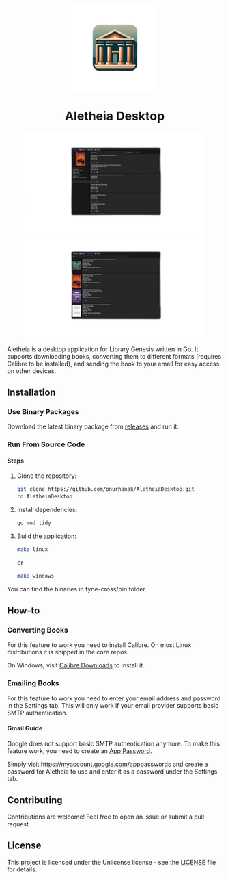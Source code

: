 

<sub>
<p align='center'><img  src="Icon.png" height="200" width="auto"></p>
</sub>
<h1 align="center">Aletheia Desktop</h1>

<p align='center'><img  src="assets/screenshot1.png" height="240" width="auto" /><img  src="assets/screenshot2.png" height="240" width="auto" /></p>


Aletheia is a desktop application for Library Genesis written in Go. It supports downloading books, converting them to different 
formats (requires Calibre to be installed), and sending the book to your email for easy access on other devices.

## Installation

### Use Binary Packages

Download the latest binary package from [releases](https://github.com/onurhanak/AletheiaDesktop/releases) and run it.

### Run From Source Code

#### Steps

1. Clone the repository:
    ```sh
    git clone https://github.com/onurhanak/AletheiaDesktop.git
    cd AletheiaDesktop
    ```

2. Install dependencies:
    ```sh
    go mod tidy
    ```

3. Build the application:
    ```sh
    make linux
    ```
   
    or
    ```sh
    make windows
   ```

You can find the binaries in fyne-cross/bin folder.

## How-to

### Converting Books

For this feature to work you need to install Calibre. On most Linux distributions it is shipped in the core repos. 

On Windows, visit [Calibre Downloads](https://calibre-ebook.com/download) to install it.

### Emailing Books

For this feature to work you need to enter your email address and password in the Settings tab. This will only work if 
your email provider supports basic SMTP authentication. 

#### Gmail Guide

Google does not support basic SMTP authentication anymore. To make this feature work, you need to create an 
[App Password](https://support.google.com/accounts/answer/185833?hl=en). 

Simply visit https://myaccount.google.com/apppasswords and create a password for Aletheia to use and enter it as a 
password under the Settings tab.

## Contributing

Contributions are welcome! Feel free to open an issue or submit a pull request.

## License

This project is licensed under the Unlicense license - see the [LICENSE](LICENSE) file for details.
